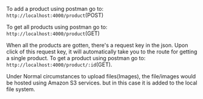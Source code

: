<!-- How to connect to the API -->
<!-- Add a product -->
To add a product using postman go to: `http://localhost:4000/product`(POST)

<!-- To get a list of all the products -->
To get all products using postman go to: `http://localhost:4000/product`(GET)

<!-- Get a particular product -->
When all the products are gotten, there's a request key in the json. Upon click of this request key, it will automatically take you to the route for getting a single product.
To get a product using postman go to: `http://localhost:4000/product/:id`(GET).

Under Normal circumstances to upload files(Images), the file/images would be hosted using Amazon S3 services. but in this case it is added to the local file system.


